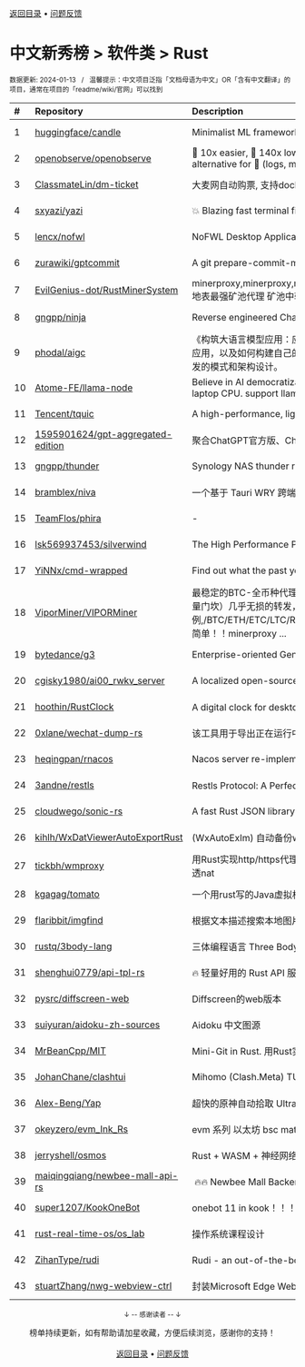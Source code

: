 <a href="https://gitee.com/GrowingGit/GitHub-Chinese-Top-Charts#github中文排行榜">返回目录</a> • <a href="/content/docs/feedback.md">问题反馈</a>

# 中文新秀榜 > 软件类 > Rust
<sub>数据更新: 2024-01-13&nbsp;&nbsp;&nbsp;/&nbsp;&nbsp;&nbsp;温馨提示：中文项目泛指「文档母语为中文」OR「含有中文翻译」的项目，通常在项目的「readme/wiki/官网」可以找到</sub>

|#|Repository|Description|Stars|Updated|Created|
|:-|:-|:-|:-|:-|:-|
|1|[huggingface/candle](https://github.com/huggingface/candle)|Minimalist ML framework for Rust|11501|2024-01-12|2023-06-19|
|2|[openobserve/openobserve](https://github.com/openobserve/openobserve)|🚀 10x easier, 🚀 140x lower storage cost, 🚀 high performance,  🚀 petabyte scale - Elasticsearch/Splunk/Datadog alternative for 🚀 (logs, metrics, traces, RUM, Error tracking, Session replay).|7826|2024-01-12|2023-02-02|
|3|[ClassmateLin/dm-ticket](https://github.com/ClassmateLin/dm-ticket)|大麦网自动购票, 支持docker一键部署。Damai automatically purchases tickets, running in docker container.|7609|2024-01-10|2023-05-22|
|4|[sxyazi/yazi](https://github.com/sxyazi/yazi)|💥 Blazing fast terminal file manager written in Rust, based on async I/O.|4864|2024-01-12|2023-07-08|
|5|[lencx/nofwl](https://github.com/lencx/nofwl)|NoFWL Desktop Application|4060|2023-09-08|2023-02-22|
|6|[zurawiki/gptcommit](https://github.com/zurawiki/gptcommit)|A git prepare-commit-msg hook for authoring commit messages with GPT-3.|2229|2023-12-04|2023-01-13|
|7|[EvilGenius-dot/RustMinerSystem](https://github.com/EvilGenius-dot/RustMinerSystem)|minerproxy,minerproxy,minerproxy,minerproxy,minerproxy,minerproxy,minerproxy,minerproxy,minerproxy,minerproxy 地表最强矿池代理 矿池中转 矿池抽水  minerproxy minerproxy minerproxy minerproxy minerproxy minerproxy mine ...|2074|2023-12-30|2023-03-10|
|8|[gngpp/ninja](https://github.com/gngpp/ninja)|Reverse engineered ChatGPT proxy|1156|2024-01-12|2023-05-20|
|9|[phodal/aigc](https://github.com/phodal/aigc)|《构筑大语言模型应用：应用开发与架构设计》一本关于 LLM 在真实世界应用的开源电子书，介绍了大语言模型的基础知识和应用，以及如何构建自己的模型。其中包括Prompt的编写、开发和管理，探索最好的大语言模型能带来什么，以及LLM应用开发的模式和架构设计。|1014|2023-11-04|2023-06-22|
|10|[Atome-FE/llama-node](https://github.com/Atome-FE/llama-node)|Believe in AI democratization. llama for nodejs backed by llama-rs, llama.cpp and rwkv.cpp, work locally on your laptop CPU. support llama/alpaca/gpt4all/vicuna/rwkv model.|820|2023-08-03|2023-03-20|
|11|[Tencent/tquic](https://github.com/Tencent/tquic)|A high-performance, lightweight, and cross-platform QUIC library|774|2024-01-12|2023-10-26|
|12|[1595901624/gpt-aggregated-edition](https://github.com/1595901624/gpt-aggregated-edition)|聚合ChatGPT官方版、ChatGPT免费版、文心一言、Poe、chatchat等多平台，支持自定义导入平台|688|2023-07-25|2023-03-21|
|13|[gngpp/thunder](https://github.com/gngpp/thunder)|Synology NAS thunder run on Linux|577|2024-01-07|2023-04-14|
|14|[bramblex/niva](https://github.com/bramblex/niva)|一个基于 Tauri WRY 跨端 Webview 库的超轻量极易用的跨端应用开发框架。|552|2023-11-09|2023-02-25|
|15|[TeamFlos/phira](https://github.com/TeamFlos/phira)|-|516|2024-01-06|2023-04-03|
|16|[lsk569937453/silverwind](https://github.com/lsk569937453/silverwind)|The High Performance Proxy/Load Balancer|388|2023-09-09|2023-03-17|
|17|[YiNNx/cmd-wrapped](https://github.com/YiNNx/cmd-wrapped)|Find out what the past year looks like in commandline!|369|2024-01-10|2023-12-29|
|18|[ViporMiner/VIPORMiner](https://github.com/ViporMiner/VIPORMiner)|最稳定的BTC-全币种代理中转,地表最强矿池代理 矿池中转 矿池抽水开发者费用固定千分之2（1台也是0.02%，没有矿机数量门坎）几乎无损的转发，近乎变态的精准比例；轻松支持百万级并发！开发费单一抽取.精准比例,/BTC/ETH/ETC/LTC/RVN/ERGO/CFX/KAS/IRON/CKB/KDA/ZEC/NEXA ,性能极高，经过1000G压力测试，一键安装上手简单！！minerproxy ...|324|2024-01-11|2023-08-16|
|19|[bytedance/g3](https://github.com/bytedance/g3)|Enterprise-oriented Generic Proxy Solutions|305|2024-01-11|2023-04-11|
|20|[cgisky1980/ai00_rwkv_server](https://github.com/cgisky1980/ai00_rwkv_server)|A localized open-source AI server that is better than ChatGPT.|276|2024-01-12|2023-07-10|
|21|[hoothin/RustClock](https://github.com/hoothin/RustClock)|A digital clock for desktop popup every half hour, support 20-20-20 rule. 每隔半小時彈出一次的桌面電子時鐘|273|2023-10-21|2023-05-25|
|22|[0xlane/wechat-dump-rs](https://github.com/0xlane/wechat-dump-rs)|该工具用于导出正在运行中的微信进程的 key 并自动解密所有微信数据库文件以及导出 key 后数据库文件离线解密。|272|2023-11-12|2023-09-19|
|23|[heqingpan/rnacos](https://github.com/heqingpan/rnacos)|Nacos server re-implemented in Rust.|260|2024-01-11|2023-05-03|
|24|[3andne/restls](https://github.com/3andne/restls)|Restls Protocol: A Perfect Impersonation of TLS; Restls协议: 对TLS的完美伪装|242|2023-11-05|2023-02-02|
|25|[cloudwego/sonic-rs](https://github.com/cloudwego/sonic-rs)|A fast Rust JSON library based on SIMD.|234|2024-01-11|2023-07-27|
|26|[kihlh/WxDatViewerAutoExportRust](https://github.com/kihlh/WxDatViewerAutoExportRust)|(WxAutoExIm) 自动备份wx聊天图片到指定位置|230|2023-10-31|2023-09-27|
|27|[tickbh/wmproxy](https://github.com/tickbh/wmproxy)|用Rust实现http/https代理, socks5代理, 负载均衡, 反向代理, 静态文件服务器，四层TCP/UDP转发，websocket转发, 内网穿透nat|173|2024-01-12|2023-08-16|
|28|[kgagag/tomato](https://github.com/kgagag/tomato)|一个用rust写的Java虚拟机 JVM|128|2023-11-18|2023-10-23|
|29|[flaribbit/imgfind](https://github.com/flaribbit/imgfind)|根据文本描述搜索本地图片的工具，powered by Rust + candle + CLIP|118|2023-10-31|2023-09-15|
|30|[rustq/3body-lang](https://github.com/rustq/3body-lang)|三体编程语言 Three Body Language written in Rust|117|2023-11-18|2023-02-08|
|31|[shenghui0779/api-tpl-rs](https://github.com/shenghui0779/api-tpl-rs)|🔥 轻量好用的 Rust API 服务框架 🚀🚀🚀|92|2024-01-10|2023-02-20|
|32|[pysrc/diffscreen-web](https://github.com/pysrc/diffscreen-web)|Diffscreen的web版本|89|2023-10-13|2023-06-04|
|33|[suiyuran/aidoku-zh-sources](https://github.com/suiyuran/aidoku-zh-sources)|Aidoku 中文图源|87|2024-01-12|2023-04-11|
|34|[MrBeanCpp/MIT](https://github.com/MrBeanCpp/MIT)|Mini-Git in Rust. 用Rust实现的简易Git|75|2024-01-10|2023-12-12|
|35|[JohanChane/clashtui](https://github.com/JohanChane/clashtui)|Mihomo (Clash.Meta) TUI Client|63|2024-01-11|2023-11-18|
|36|[Alex-Beng/Yap](https://github.com/Alex-Beng/Yap)|超快的原神自动拾取  Ultra-fast Genshin Impact Auto Pickup|62|2023-12-20|2023-07-03|
|37|[okeyzero/evm_Ink_Rs](https://github.com/okeyzero/evm_Ink_Rs)|evm 系列 以太坊 bsc matic avax okx 等 区块链 通用 快速 打铭文工具|58|2023-12-30|2023-12-02|
|38|[jerryshell/osmos](https://github.com/jerryshell/osmos)|Rust + WASM + 神经网络 + 遗传算法|53|2023-12-06|2023-02-04|
|39|[maiqingqiang/newbee-mall-api-rs](https://github.com/maiqingqiang/newbee-mall-api-rs)| 🔥🔥 Newbee Mall Backend API - Rust Language Version.  新蜂商城后端接口 - rust 语言版本 🚧[WIP]|52|2023-12-29|2023-02-08|
|40|[super1207/KookOneBot](https://github.com/super1207/KookOneBot)|onebot 11 in kook！！！ kook = 开黑啦|41|2023-12-28|2023-06-05|
|41|[rust-real-time-os/os_lab](https://github.com/rust-real-time-os/os_lab)|操作系统课程设计|41|2023-11-06|2023-02-10|
|42|[ZihanType/rudi](https://github.com/ZihanType/rudi)|Rudi - an out-of-the-box dependency injection framework for Rust. Rudi，一个开箱即用的 Rust 依赖注入框架。|39|2024-01-07|2023-08-09|
|43|[stuartZhang/nwg-webview-ctrl](https://github.com/stuartZhang/nwg-webview-ctrl)|封装Microsoft Edge WebView2浏览器内核为Native Windows GUI (i.e. NWG crate)开发框架的WebView图形控件|37|2023-11-27|2023-11-25|

<div align="center">
    <p><sub>↓ -- 感谢读者 -- ↓</sub></p>
    榜单持续更新，如有帮助请加星收藏，方便后续浏览，感谢你的支持！
</div>

<br/>

<div align="center"><a href="https://gitee.com/GrowingGit/GitHub-Chinese-Top-Charts#github中文排行榜">返回目录</a> • <a href="/content/docs/feedback.md">问题反馈</a></div>
